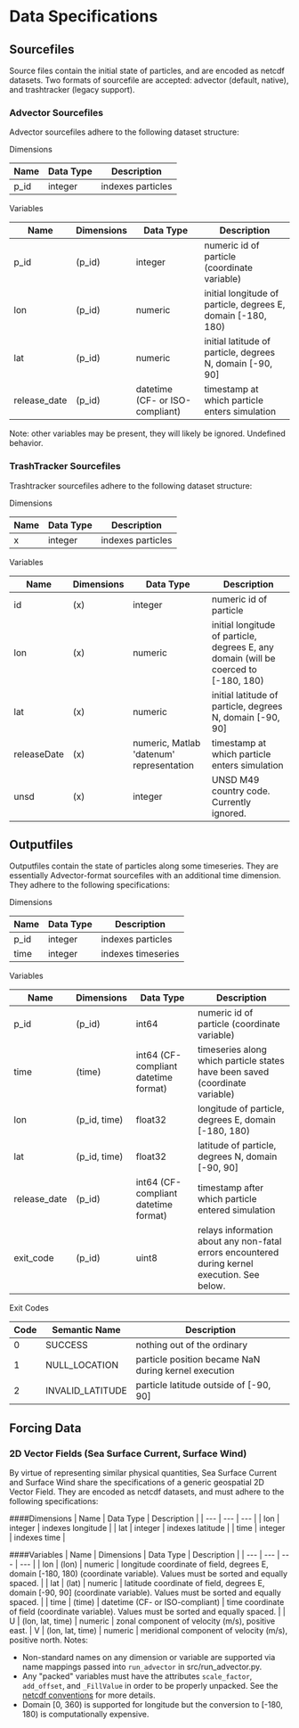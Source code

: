 # Data Specifications

## Sourcefiles
Source files contain the initial state of particles, and are encoded as netcdf datasets.  Two formats of sourcefile are accepted: advector (default, native), and trashtracker (legacy support).

### Advector Sourcefiles
Advector sourcefiles adhere to the following dataset structure:

Dimensions

| Name | Data Type | Description |
| --- | --- | --- |
| p_id | integer | indexes particles |

Variables

| Name | Dimensions | Data Type | Description |
| --- | --- | --- | --- |
| p_id | (p_id) | integer | numeric id of particle (coordinate variable) |
| lon | (p_id) | numeric | initial longitude of particle, degrees E, domain [-180, 180) |
| lat | (p_id) | numeric | initial latitude of particle, degrees N, domain [-90, 90] |
| release_date | (p_id) | datetime (CF- or ISO-compliant) | timestamp at which particle enters simulation |
Note: other variables may be present, they will likely be ignored.  Undefined behavior.
### TrashTracker Sourcefiles
Trashtracker sourcefiles adhere to the following dataset structure:

Dimensions

| Name | Data Type | Description |
| --- | --- | --- |
| x | integer | indexes particles |

Variables

| Name | Dimensions | Data Type | Description |
| --- | --- | --- | --- |
| id | (x) | integer | numeric id of particle |
| lon | (x) | numeric | initial longitude of particle, degrees E, any domain (will be coerced to [-180, 180) |
| lat | (x) | numeric | initial latitude of particle, degrees N, domain [-90, 90] |
| releaseDate | (x) | numeric, Matlab 'datenum' representation | timestamp at which particle enters simulation |
| unsd | (x) | integer | UNSD M49 country code.  Currently ignored. |
## Outputfiles
Outputfiles contain the state of particles along some timeseries.  They are essentially Advector-format sourcefiles with an additional time dimension.  They adhere to the following specifications:

Dimensions

| Name | Data Type | Description |
| --- | --- | --- |
| p_id | integer | indexes particles |
| time | integer | indexes timeseries |

Variables

| Name | Dimensions | Data Type | Description |
| --- | --- | --- | --- |
| p_id | (p_id) | int64 | numeric id of particle (coordinate variable) |
| time | (time) | int64 (CF-compliant datetime format) | timeseries along which particle states have been saved (coordinate variable) |
| lon | (p_id, time) | float32 | longitude of particle, degrees E, domain [-180, 180) |
| lat | (p_id, time) | float32 | latitude of particle, degrees N, domain [-90, 90] |
| release_date | (p_id) | int64 (CF-compliant datetime format) | timestamp after which particle entered simulation |
| exit_code | (p_id) | uint8 | relays information about any non-fatal errors encountered during kernel execution. See below. |

Exit Codes

| Code | Semantic Name | Description |
| --- | --- | --- |
| 0 | SUCCESS | nothing out of the ordinary |
| 1 | NULL_LOCATION | particle position became NaN during kernel execution |
| 2 | INVALID_LATITUDE | particle latitude outside of [-90, 90] |

## Forcing Data
### 2D Vector Fields (Sea Surface Current, Surface Wind)
By virtue of representing similar physical quantities, Sea Surface Current and Surface Wind share the specifications of a generic geospatial 2D Vector Field.  They are encoded as netcdf datasets, and must adhere to the following specifications:

####Dimensions
| Name | Data Type | Description |
| --- | --- | --- |
| lon | integer | indexes longitude |
| lat | integer | indexes latitude |
| time | integer | indexes time |

####Variables
| Name | Dimensions | Data Type | Description |
| --- | --- | --- | --- |
| lon | (lon) | numeric | longitude coordinate of field, degrees E, domain [-180, 180) (coordinate variable).  Values must be sorted and equally spaced. |
| lat | (lat) | numeric | latitude coordinate of field, degrees E, domain [-90, 90] (coordinate variable).  Values must be sorted and equally spaced. |
| time | (time) | datetime (CF- or ISO-compliant) | time coordinate of field (coordinate variable). Values must be sorted and equally spaced. |
| U | (lon, lat, time) | numeric | zonal component of velocity (m/s), positive east.
| V | (lon, lat, time) | numeric | meridional component of velocity (m/s), positive north.
Notes:
* Non-standard names on any dimension or variable are supported via name mappings passed into `run_advector` in src/run_advector.py.
* Any "packed" variables must have the attributes `scale_factor`, `add_offset`, and `_FillValue` in order to be properly unpacked.  See the [netcdf conventions](https://www.unidata.ucar.edu/software/netcdf/docs/attribute_conventions.html) for more details.
* Domain [0, 360) is supported for longitude but the conversion to [-180, 180) is computationally expensive.

